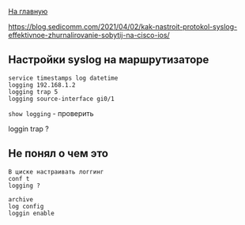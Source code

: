 [На главную](../index.md)

https://blog.sedicomm.com/2021/04/02/kak-nastroit-protokol-syslog-effektivnoe-zhurnalirovanie-sobytij-na-cisco-ios/

## Настройки syslog на маршрутизаторе

```
service timestamps log datetime
logging 192.168.1.2
logging trap 5
logging source-interface gi0/1
```

`show logging` - проверить

loggin trap ? 

## Не понял о чем это

```
В циске настраивать логгинг
conf t
logging ?

archive
log config
loggin enable
```